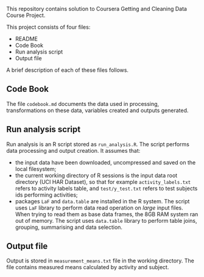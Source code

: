 This repository contains solution to Coursera Getting and Cleaning Data Course Project.

This project consists of four files:
- README
- Code Book
- Run analysis script
- Output file

A brief description of each of these files follows.

## Code Book
The file `codebook.md` documents the data used in processing, transformations on these data, variables created and outputs generated.

## Run analysis script
Run analysis is an R script stored as `run_analysis.R`. The script performs data processing and output creation. It assumes that:
- the input data have been downloaded, uncompressed and saved on the local filesystem;
- the current working directory of R sessions is the input data root directory (UCI HAR Dataset), so that for example `activity_labels.txt` refers to activity labels table, and `test/y_test.txt` refers to test subjects ids performing activities;
- packages `LaF` and `data.table` are installed in the R system.
The script uses `LaF` library to perform data read operation on *large* input files. When trying to read them as base data frames, the 8GB RAM system ran out of memory.
The script uses `data.table` library to perform table joins, grouping, summarising and data selection.

## Output file
Output is stored in `measurement_means.txt` file in the working directory. The file contains measured means calculated by activity and subject.



